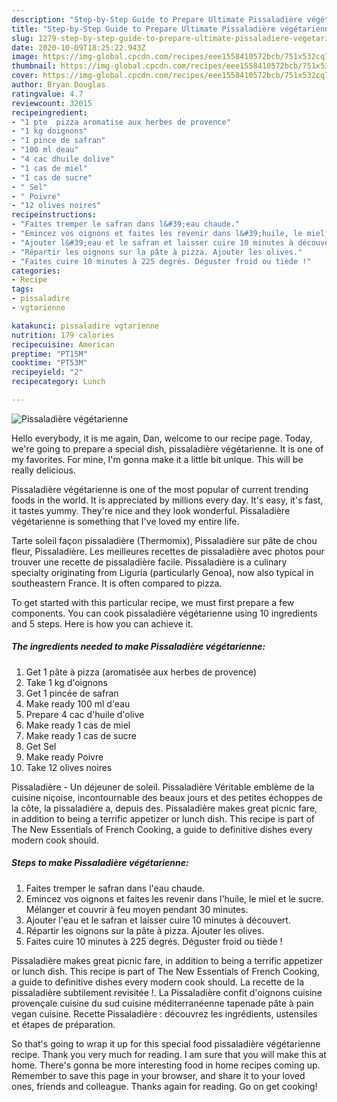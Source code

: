```yaml
---
description: "Step-by-Step Guide to Prepare Ultimate Pissaladière végétarienne"
title: "Step-by-Step Guide to Prepare Ultimate Pissaladière végétarienne"
slug: 1279-step-by-step-guide-to-prepare-ultimate-pissaladiere-vegetarienne
date: 2020-10-09T18:25:22.943Z
image: https://img-global.cpcdn.com/recipes/eee1558410572bcb/751x532cq70/pissaladiere-vegetarienne-photo-principale-de-la-recette.jpg
thumbnail: https://img-global.cpcdn.com/recipes/eee1558410572bcb/751x532cq70/pissaladiere-vegetarienne-photo-principale-de-la-recette.jpg
cover: https://img-global.cpcdn.com/recipes/eee1558410572bcb/751x532cq70/pissaladiere-vegetarienne-photo-principale-de-la-recette.jpg
author: Bryan Douglas
ratingvalue: 4.7
reviewcount: 32015
recipeingredient:
- "1 pte  pizza aromatise aux herbes de provence"
- "1 kg doignons"
- "1 pince de safran"
- "100 ml deau"
- "4 cac dhuile dolive"
- "1 cas de miel"
- "1 cas de sucre"
- " Sel"
- " Poivre"
- "12 olives noires"
recipeinstructions:
- "Faites tremper le safran dans l&#39;eau chaude."
- "Emincez vos oignons et faites les revenir dans l&#39;huile, le miel et le sucre. Mélanger et couvrir à feu moyen pendant 30 minutes."
- "Ajouter l&#39;eau et le safran et laisser cuire 10 minutes à découvert."
- "Répartir les oignons sur la pâte à pizza. Ajouter les olives."
- "Faites cuire 10 minutes à 225 degrés. Déguster froid ou tiède !"
categories:
- Recipe
tags:
- pissaladire
- vgtarienne

katakunci: pissaladire vgtarienne 
nutrition: 179 calories
recipecuisine: American
preptime: "PT15M"
cooktime: "PT53M"
recipeyield: "2"
recipecategory: Lunch

---
```



![Pissaladière végétarienne](https://img-global.cpcdn.com/recipes/eee1558410572bcb/751x532cq70/pissaladiere-vegetarienne-photo-principale-de-la-recette.jpg)

Hello everybody, it is me again, Dan, welcome to our recipe page. Today, we're going to prepare a special dish, pissaladière végétarienne. It is one of my favorites. For mine, I'm gonna make it a little bit unique. This will be really delicious.

Pissaladière végétarienne is one of the most popular of current trending foods in the world. It is appreciated by millions every day. It's easy, it's fast, it tastes yummy. They're nice and they look wonderful. Pissaladière végétarienne is something that I've loved my entire life.

Tarte soleil façon pissaladière (Thermomix), Pissaladière sur pâte de chou fleur, Pissaladière. Les meilleures recettes de pissaladière avec photos pour trouver une recette de pissaladière facile. Pissaladière is a culinary specialty originating from Liguria (particularly Genoa), now also typical in southeastern France. It is often compared to pizza.


To get started with this particular recipe, we must first prepare a few components. You can cook pissaladière végétarienne using 10 ingredients and 5 steps. Here is how you can achieve it.

<!--inarticleads1-->

##### The ingredients needed to make Pissaladière végétarienne:

1. Get 1 pâte à pizza (aromatisée aux herbes de provence)
1. Take 1 kg d&#39;oignons
1. Get 1 pincée de safran
1. Make ready 100 ml d&#39;eau
1. Prepare 4 cac d&#39;huile d&#39;olive
1. Make ready 1 cas de miel
1. Make ready 1 cas de sucre
1. Get  Sel
1. Make ready  Poivre
1. Take 12 olives noires


Pissaladière - Un déjeuner de soleil. Pissaladière Véritable emblème de la cuisine niçoise, incontournable des beaux jours et des petites échoppes de la côte, la pissaladière a, depuis des. Pissaladière makes great picnic fare, in addition to being a terrific appetizer or lunch dish. This recipe is part of The New Essentials of French Cooking, a guide to definitive dishes every modern cook should. 

<!--inarticleads2-->

##### Steps to make Pissaladière végétarienne:

1. Faites tremper le safran dans l&#39;eau chaude.
1. Emincez vos oignons et faites les revenir dans l&#39;huile, le miel et le sucre. Mélanger et couvrir à feu moyen pendant 30 minutes.
1. Ajouter l&#39;eau et le safran et laisser cuire 10 minutes à découvert.
1. Répartir les oignons sur la pâte à pizza. Ajouter les olives.
1. Faites cuire 10 minutes à 225 degrés. Déguster froid ou tiède !


Pissaladière makes great picnic fare, in addition to being a terrific appetizer or lunch dish. This recipe is part of The New Essentials of French Cooking, a guide to definitive dishes every modern cook should. La recette de la pissaladière subtilement revisitée !. La Pissaladière confit d&#39;oignons cuisine provençale cuisine du sud cuisine méditerranéenne tapenade pâte à pain vegan cuisine. Recette Pissaladière : découvrez les ingrédients, ustensiles et étapes de préparation. 

So that's going to wrap it up for this special food pissaladière végétarienne recipe. Thank you very much for reading. I am sure that you will make this at home. There's gonna be more interesting food in home recipes coming up. Remember to save this page in your browser, and share it to your loved ones, friends and colleague. Thanks again for reading. Go on get cooking!
